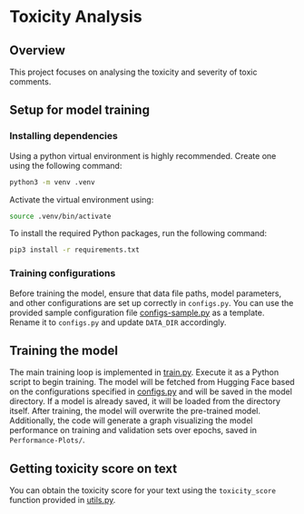 # Toxicity Analysis

## Overview

This project focuses on analysing the toxicity and severity of toxic comments.

## Setup for model training

### Installing dependencies

Using a python virtual environment is highly recommended. Create one using the following command:

```zsh
python3 -m venv .venv
```

Activate the virtual environment using:

```zsh
source .venv/bin/activate
```

To install the required Python packages, run the following command:

```zsh
pip3 install -r requirements.txt
```

### Training configurations

Before training the model, ensure that data file paths, model parameters, and other configurations are set up correctly in `configs.py`. You can use the provided sample configuration file [configs-sample.py](configs-sample.py) as a template. Rename it to `configs.py` and update `DATA_DIR` accordingly.

## Training the model

The main training loop is implemented in [train.py](train.py). Execute it as a Python script to begin training. The model will be fetched from Hugging Face based on the configurations specified in [configs.py](configs.py) and will be saved in the model directory. If a model is already saved, it will be loaded from the directory itself. After training, the model will overwrite the pre-trained model. Additionally, the code will generate a graph visualizing the model performance on training and validation sets over epochs, saved in `Performance-Plots/`.

## Getting toxicity score on text

You can obtain the toxicity score for your text using the `toxicity_score` function provided in [utils.py](utils.py).
